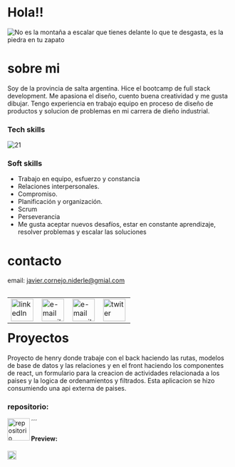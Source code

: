 # Hola!!
![No es la montaña a escalar que tienes delante lo que te desgasta, es la piedra en tu zapato](https://user-images.githubusercontent.com/94643515/205610185-0a9a7131-2d42-43d8-96a4-e34a36e92e61.gif)
# sobre mi
Soy de la provincia de salta argentina. Hice el bootcamp de full stack development. Me apasiona el diseño, cuento buena creatividad y me gusta dibujar. Tengo experiencia en  trabajo equipo en proceso de diseño de productos y solucion de problemas en mi carrera de dieño industrial.

### Tech skills

![21](https://user-images.githubusercontent.com/94643515/205609119-d1c2e2ad-e672-4b21-a297-897888e4f7f6.gif)



### Soft skills

- Trabajo en equipo, esfuerzo y constancia
- Relaciones interpersonales.
- Compromiso.
- Planificación y organización.
- Scrum
- Perseverancia
- Me gusta aceptar nuevos desafíos, estar en constante aprendizaje, resolver problemas y escalar las soluciones


# contacto
email: javier.cornejo.niderle@gmial.com
<table align="left">
  <tr>
  <td>
<a href="https://www.linkedin.com/in/javiercornejo-developerfullstack/">
  <img align="left" src="https://i.imgur.com/pSEI8t9.png" alt="linkedIn" height="50" width="50" />
</a>
  </td>
  <td>
<a href="mailto:javier.cornejo.niderle@gmial.com">
  <img align= "left" src="https://cdn-icons-png.flaticon.com/512/5968/5968534.png" alt="e-mail gmail" height="50" />
</a>
  </td>
      <td>
<a href="https://www.instagram.com/javiercornejo1/">
  <img align= "left" src="https://upload.wikimedia.org/wikipedia/commons/thumb/e/e7/Instagram_logo_2016.svg/2048px-Instagram_logo_2016.svg.png" alt="e-mail gmail" height="50" />
</a>
  </td>
          <td>
<a href="https://twitter.com/Javit0Cornejo">
  <img align= "left" src="https://upload.wikimedia.org/wikipedia/commons/thumb/4/4f/Twitter-logo.svg/2491px-Twitter-logo.svg.png" alt="twiter" height="50" />
</a>
  </td>
       
  </tr>
</table>

***

# Proyectos
  
  Proyecto de henry donde trabaje con el back haciendo las rutas, modelos de base de datos y las relaciones y en el front haciendo los componentes de react, un formulario para la creacion de actividades relacionada a los paises y la logica de ordenamientos y filtrados.
  Esta aplicacion se hizo consumiendo una api externa de paises.
  
###  repositorio:  <td>
<a href="https://github.com/javito96/COUNTRY-API">
  <img align= "left" src="https://cdn4.iconfinder.com/data/icons/iconsimple-logotypes/512/github-512.png" alt="repositorio" height="50" />
</a>
 </td>
 
 
 
 
 
 
 ´´´
 
 
 
 
 
 
 
 
#### Preview:
 <td>
 <a href="https://www.canva.com/design/DAFT7t9ojKs/JjhoNvGn71n_pC5gkItIZA/view#2">
  <img align= "left" src="https://upload.wikimedia.org/wikipedia/commons/thumb/0/08/Canva_icon_2021.svg/2048px-Canva_icon_2021.svg.png" alt="preview" height="20" />
</a>
 </td>
 
 
  
